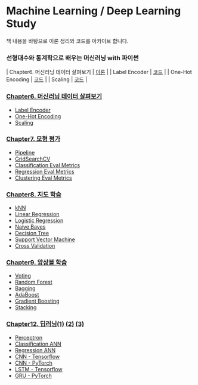 # Machine Learning / Deep Learning Study

책 내용을 바탕으로 이론 정리와 코드를 아카이브 합니다.
 
### 선형대수와 통계학으로 배우는 머신러닝 with 파이썬  
| Chapter6. 머신러닝 데이터 살펴보기 | [이론](https://mmminji.github.io/machinelearning/preprocessing/missingvalue/labelencoder/scaling/2021/05/10/%EC%84%A0%ED%86%B5%EB%A8%B86%EC%9E%A5.html) |
| Label Encoder | [코드](https://github.com/mmminji/Machine-Learning/blob/master/6.2.2.LabelEncoder.py) |
| One-Hot Encoding | [코드](https://github.com/mmminji/Machine-Learning/blob/master/6.2.3.OneHotEncoding.py) |
| Scaling | [코드](https://github.com/mmminji/Machine-Learning/blob/master/6.2.4.Scaling.py) |


### [Chapter6. 머신러닝 데이터 살펴보기](https://mmminji.github.io/machinelearning/preprocessing/missingvalue/labelencoder/scaling/2021/05/10/%EC%84%A0%ED%86%B5%EB%A8%B86%EC%9E%A5.html)
- [Label Encoder](https://github.com/mmminji/Machine-Learning/blob/master/6.2.2.LabelEncoder.py)
- [One-Hot Encoding](https://github.com/mmminji/Machine-Learning/blob/master/6.2.3.OneHotEncoding.py)
- [Scaling](https://github.com/mmminji/Machine-Learning/blob/master/6.2.4.Scaling.py)


### [Chapter7. 모형 평가](https://mmminji.github.io/machinelearning/fitting/crossvalidation/pipeline/gridsearch/loss/evalmetrics/2021/05/11/%EC%84%A0%ED%86%B5%EB%A8%B87%EC%9E%A5.html)
- [Pipeline](https://github.com/mmminji/Machine-Learning/blob/master/7.3.Pipeline.py)
- [GridSearchCV](https://github.com/mmminji/Machine-Learning/blob/master/7.4.GridSearchCV.py)
- [Classification Eval Metrics](https://github.com/mmminji/Machine-Learning/blob/master/7.6.2.ClassificationEval.py)
- [Regression Eval Metrics](https://github.com/mmminji/Machine-Learning/blob/master/7.6.3.RegressionEval.py)
- [Clustering Eval Metrics](https://github.com/mmminji/Machine-Learning/blob/master/7.6.4.ClusteringEval.py)


### [Chapter8. 지도 학습](https://mmminji.github.io/knn/linearregression/logisticregression/naivebayes/decisiontree/supportvectormachine/2021/06/14/%EC%84%A0%ED%86%B5%EB%A8%B88%EC%9E%A5.html)
- [kNN](https://github.com/mmminji/Machine-Learning/blob/master/8.3.kNN.py)
- [Linear Regression](https://github.com/mmminji/Machine-Learning/blob/master/8.4.LinearRegression.py)
- [Logistic Regression](https://github.com/mmminji/Machine-Learning/blob/master/8.5.LogisticRegression.py)
- [Naive Bayes](https://github.com/mmminji/Machine-Learning/blob/master/8.6.NaiveBayes.py)
- [Decision Tree](https://github.com/mmminji/Machine-Learning/blob/master/8.7.DecisionTree.py)
- [Support Vector Machine](https://github.com/mmminji/Machine-Learning/blob/master/8.8.SupportVectorMachine.py)
- [Cross Validation](https://github.com/mmminji/Machine-Learning/blob/master/8.9.CrossValidation.py)

### [Chapter9. 앙상블 학습](https://mmminji.github.io/ensemble/voting/bagging/boosting/stacking/2021/06/21/%EC%84%A0%ED%86%B5%EB%A8%B89%EC%9E%A5.html)
- [Voting](https://github.com/mmminji/Machine-Learning/blob/master/9.2.Voting.py)
- [Random Forest](https://github.com/mmminji/Machine-Learning/blob/master/9.3.3.RandomForest.py)
- [Bagging](https://github.com/mmminji/Machine-Learning/blob/master/9.3.4.Bagging.py)
- [AdaBoost](https://github.com/mmminji/Machine-Learning/blob/master/9.4.2.AdaBoost.py)
- [Gradient Boosting](https://github.com/mmminji/Machine-Learning/blob/master/9.4.5.GradientBoosting.py)
- [Stacking](https://github.com/mmminji/Machine-Learning/blob/master/9.5.Stacking.py)

### [Chapter12. 딥러닝(1)](https://mmminji.github.io/ann/perceptron/backpropagation/activationfunction/batchnormalization/dropout/2021/06/22/%EC%84%A0%ED%86%B5%EB%A8%B812%EC%9E%A5.html)   [(2)](https://mmminji.github.io/cnn/kernel/padding/stride/pooling/channel/2021/06/24/%EC%84%A0%ED%86%B5%EB%A8%B812%EC%9E%A5(2).html)   [(3)](https://mmminji.github.io/rnn/lstm/gru/2021/06/28/%EC%84%A0%ED%86%B5%EB%A8%B812%EC%9E%A5(3).html)
- [Perceptron](https://github.com/mmminji/Machine-Learning/blob/master/12.2.Perceptron.py)
- [Classification ANN](https://github.com/mmminji/Machine-Learning/blob/master/12.3.7.ClassificationANN.py)
- [Regression ANN](https://github.com/mmminji/Machine-Learning/blob/master/12.3.8.RegressionANN.py)
- [CNN - Tensorflow](https://github.com/mmminji/Machine-Learning/blob/master/12.4.TensorFlowCNN.py)
- [CNN - PyTorch](https://github.com/mmminji/Machine-Learning/blob/master/12.4.PyTorchCNN.py)
- [LSTM - Tensorflow](https://github.com/mmminji/Machine-Learning/blob/master/12.5.TensorFlowLSTM.py)
- [GRU - PyTorch](https://github.com/mmminji/Machine-Learning/blob/master/12.5.PyTorchGRU.py)
